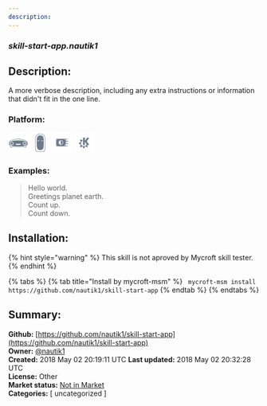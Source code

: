 ```yaml
---
description: 
---
```


### _skill-start-app.nautik1_  
## Description:  
A more verbose description, including any extra instructions or
information that didn't fit in the one line.  
  
  
### Platform:  
 ![Mark I](../.gitbook/assets/mark-1-icon.png)  ![Mark II](../.gitbook/assets/mark-2-icon.png)  ![Picroft](../.gitbook/assets/picroft-icon.png)  ![plasmoid](../.gitbook/assets/kde.png)   
### Examples:  
> Hello world.  
> Greetings planet earth.  
> Count up.  
> Count down.  
  
## Installation:  
{% hint style="warning" %}
This skill is not aproved by Mycroft skill tester.
{% endhint %}
    
{% tabs %}
{% tab title="Install by mycroft-msm" %}
``` mycroft-msm install https://github.com/nautik1/skill-start-app```
{% endtab %}
  {% endtabs %}
    
## Summary:  
**Github:** [https://github.com/nautik1/skill-start-app](https://github.com/nautik1/skill-start-app)  
**Owner:** [@nautik1](https://github.com/nautik1)  
**Created:** 2018 May 02 20:19:11 UTC  **Last updated:** 2018 May 02 20:32:28 UTC  
**License:** Other  
**Market status:** [Not in Market](https://market.mycroft.ai/skill/)  
**Categories:** [ uncategorized ]   

